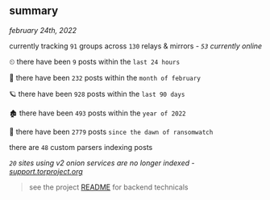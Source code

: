 
## summary
_february 24th, 2022_

currently tracking `91` groups across `130` relays & mirrors - _`53` currently online_

⏲ there have been `9` posts within the `last 24 hours`

🦈 there have been `232` posts within the `month of february`

🪐 there have been `928` posts within the `last 90 days`

🏚 there have been `493` posts within the `year of 2022`

🦕 there have been `2779` posts `since the dawn of ransomwatch`

there are `48` custom parsers indexing posts

_`20` sites using v2 onion services are no longer indexed - [support.torproject.org](https://support.torproject.org/onionservices/v2-deprecation/)_

> see the project [README](https://github.com/thetanz/ransomwatch#ransomwatch--) for backend technicals
